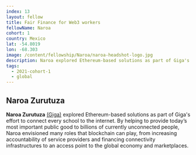 ```yaml
---
index: 13
layout: fellow
title: Fair Finance for Web3 workers
fellowName: Naroa
cohort: 1
country: Mexico
lat: -54.8019
lon: -68.303
image: /content/fellowship/Naroa/naroa-headshot-logo.jpg
description: Naroa explored Ethereum-based solutions as part of Giga's effort to connect every school to the internet.
tags:
  - 2021-cohort-1
  - global
---
```


## **Naroa Zurutuza**

**Naroa Zurutuza** [(Giga)](https://gigaconnect.org/) explored Ethereum-based solutions as part of Giga's effort to connect every school to the internet. By helping to provide today’s most important public good to billions of currently unconnected people, Naroa envisioned many roles that blockchain can play, from increasing accountability of service providers and financing connectivity infrastructures to an access point to the global economy and marketplaces.
